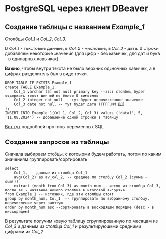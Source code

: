 # PostgreSQL через клент DBeaver

## Создание таблицы с названием *Example_1* 
Столбцы *Col_1* и *Col_2*, *Col_3*. 

В *Col_1* - текстовые данные, в *Col_2* - числовые, в *Col_3* - дата. В строки добавляем некоторые значения (для цифр - без кавычек, для дат и букв - в одинарных кавычках).

**Важно**, чтобы внутри текста не было верхних одиночных кавычек, а в цифрах разделитель был в виде точки.
```
DROP TABLE IF EXISTS Example_1
create TABLE Example_1(
    Col_1 varchar (5) not null primary key --этот столбец будет содержать текст длиной не более 5 символов
    Col_2 integer not null -- тут будет целочисленное значение
    Col_3 date not null -- тут будет дата (ГГГГ.ММ.ДД)
);
INSERT INTO Example_1(Col_1, Col_2, Col_3) values ('data1', 5, '11.08.2024') -- добавление одной строчки в таблицу
```
[Вот тут](https://oracleplsql.ru/data-types-postgresql.html) подробней про типы переменных SQL

## Создание запросов из таблицы
Сначала выбираем стобцы, с котоырми будем работать, потом по каким значениям группировать/сортировать
```
select 
    Col_1, -- данные из столбца Col_1
    avg(Col_2) as av_col_2, -- среднее по столбцу Col_2 (сумма - sum())
    extract (month from Col_3) as month_num -- месяц из столбца Col_3, после as - название нового столбца в итоговой выгрузке
from Example_1 -- источник, где эти столбцы стоят
group by month_num, Col_1  -- группировать по выбранному столбцу, перечисление через запятую
order by month_num asc --сортировать в восходящем порядке (desc - в нисходящем)
```
В результате получим новую таблицу сгруппированную по месяцам из *Col_3* и данным из столбца *Col_1* и результирующими средними цифрами из *Col_2*
